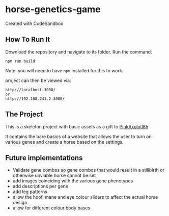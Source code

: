 # horse-genetics-game
Created with CodeSandbox
## How To Run It
Download the repository and navigate to its folder.
Run the command:
```
npm run build
```
Note: you will need to have `npm` installed for this to work.

project can then be viewed via:
```
http://localhost:3000/
or 
http://192.168.241.2:3000/
```

## The Project
This is a skeleton project with basic assets as a gift to [PinkAxolotl85](https://github.com/PinkAxolotl85)

It contains the bare basics of a website that allows the user to turn on various genes and create a horse based on the settings.

## Future implementations
- Validate gene combos so gene combos that would result in a stillbirth or otherwise unviable horse cannot be set
- add images coinciding with the various gene phenotypes
- add descriptions per gene
- add leg patterns
- allow the hoof, mane and eye colour sliders to affect the actual horse design
- allow for different colour body bases
